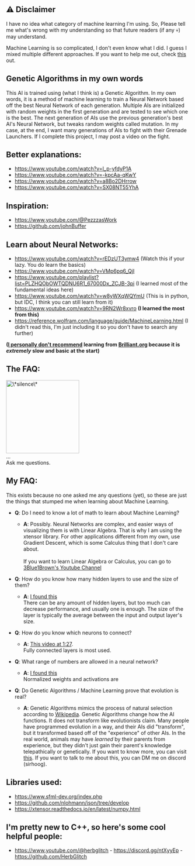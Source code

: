 ## ⚠️ Disclaimer
 I have no idea what category of machine learning I'm using.
 So, Please tell me what's wrong with my understanding so that future readers (if any 💀) may understand.

 Machine Learning is so complicated, I don't even know what I did. I guess I mixed multiple different approaches. If you want to help me out, check [this](https://en.wikipedia.org/wiki/Machine_learning#Approaches) out.

## Genetic Algorithms in my own words
 This AI is trained using (what I think is) a Genetic Algorithm. In my own words, it is a method of machine learning to train a Neural Network based off the best Neural Network of each generation.
 Multiple AIs are initialized with random weights in the first generation and are tested to see which one is the best. The next generation of AIs use the previous generation's best AI's Neural Network, but tweaks random weights called mutation.
 In my case, at the end, I want many generations of AIs to fight with their Grenade Launchers.
 If I complete this project, I may post a video on the fight.

## Better explanations:
- https://www.youtube.com/watch?v=I_p-yfdyP1A
- https://www.youtube.com/watch?v=-kpcAa-qKwY
- https://www.youtube.com/watch?v=a8Bo2DHrrow
- https://www.youtube.com/watch?v=SX08NT55YhA

## Inspiration:
- https://www.youtube.com/@PezzzasWork
- https://github.com/johnBuffer

## Learn about Neural Networks:
- https://www.youtube.com/watch?v=rEDzUT3ymw4 (Watch this if your lazy. You do learn the basics)
- https://www.youtube.com/watch?v=VMp6pq6_QjI
- https://www.youtube.com/playlist?list=PLZHQObOWTQDNU6R1_67000Dx_ZCJB-3pi (I learned most of the fundamental ideas here)
- https://www.youtube.com/watch?v=w8yWXqWQYmU (This is in python, but IDC, I think you can still learn from it)
- https://www.youtube.com/watch?v=9RN2Wr8xvro **(I learned the most from this)**
- https://reference.wolfram.com/language/guide/MachineLearning.html (I didn't read this, I'm just including it so you don't have to search any further)

 **(<u>I personally don't recommend</u> learning from <u>Brilliant.org</u> because it is *extremely* slow and basic at the start)**

## The FAQ:
<img src="https://media.tenor.com/FDwYMy302gMAAAAC/tumbleweed-silence.gif" width="200" alt="\*silence\*"><br>
... <br>
Ask me questions.

## My FAQ:
 This exists because no one asked me any questions (yet), so these are just the things that stumped me when learning about Machine Learning.
 - **Q**: Do I need to know a lot of math to learn about Machine Learning?
    - **A**: Possibly. Neural Networks are complex, and easier ways of visualizing them is with Linear Algebra. That is why I am using the xtensor library. For other applications different from my own, use Gradient Descent, which is some Calculus thing that I don't care about. <br><br>
    If you want to learn Linear Algebra or Calculus, you can go to [3Blue1Brown's Youtube Channel](https://www.youtube.com/@3blue1brown)
 
 - **Q**: How do you know how many hidden layers to use and the size of them?
    - **A**: [I found this](https://stats.stackexchange.com/questions/181/how-to-choose-the-number-of-hidden-layers-and-nodes-in-a-feedforward-neural-netw) <br>
    There can be any amount of hidden layers, but too much can decrease performance, and usually one is enough.
    The size of the layer is typically the average between the input and output layer's size.

- **Q**: How do you know which neurons to connect?
    - **A**: [This video at 1:27](https://www.youtube.com/watch?v=9RN2Wr8xvro&t=87s). <br>
    Fully connected layers is most used.

- **Q**: What range of numbers are allowed in a neural network?
    - **A**: [I found this](https://www.quora.com/What-range-of-values-can-a-weight-in-a-neural-network-take-on) <br>
    Normalized weights and activations are 

- **Q**: Do Genetic Algorithms / Machine Learning prove that evolution is real?
    - **A**: Genetic Algorithms mimics the process of natural selection according to [Wikipedia](https://en.wikipedia.org/wiki/Machine_learning#Genetic_algorithms). Genetic Algorithms change how the AI functions. It does not transform like evolutionists claim. Many people have programmed evolution in a way, and their AIs did "transform", but it transformed based off of the "experience" of other AIs. In the real world, animals may have *learned* by their parents from experience, but they didn't just gain their parent's knowledge telepathically or genetically. If you want to know more, you can visit [this](https://creation.com/genetic-algorithms-do-they-show-that-evolution-works). If you want to talk to me about this, you can DM me on discord (sirhoog).

## Libraries used:
- https://www.sfml-dev.org/index.php
- https://github.com/nlohmann/json/tree/develop
- https://xtensor.readthedocs.io/en/latest/numpy.html

## I'm pretty new to C++, so here's some cool helpful people:
- https://www.youtube.com/@herbglitch - https://discord.gg/ntXyyEp - https://github.com/HerbGlitch